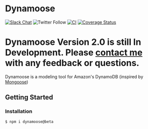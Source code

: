 # Dynamoose

[![Slack Chat](https://img.shields.io/badge/chat-on%20slack-informational.svg)](https://join.slack.com/t/dynamoose/shared_invite/enQtODM4OTI0MTc1NDc3LWI3MmNhMThmNmJmZDk5MmUxOTZmMGEwNGQzNTRkMjhjZGJlNGM5M2JmZjMzMzlkODRhMGY3MTQ5YjQ2Nzg3YTY) ![Twitter Follow](https://img.shields.io/twitter/follow/dynamoosejs?style=social) [![CI](https://github.com/dynamoosejs/dynamoose/workflows/CI/badge.svg)](https://github.com/dynamoosejs/dynamoose/actions) [![Coverage Status](https://coveralls.io/repos/github/dynamoosejs/dynamoose/badge.svg?branch=master)](https://coveralls.io/github/dynamoosejs/dynamoose?branch=master)

# Dynamoose Version 2.0 is still In Development. Please [contact me](https://charlie.fish/contact) with any feedback or questions.

Dynamoose is a modeling tool for Amazon's DynamoDB (inspired by [Mongoose](http://mongoosejs.com/))


## Getting Started

### Installation

```sh
$ npm i dynamoose@beta
```
